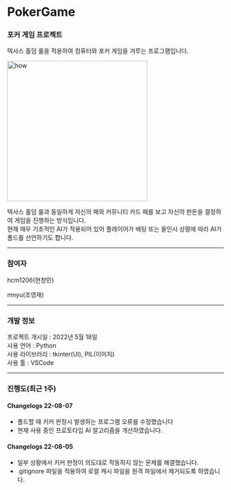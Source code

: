 # PokerGame
### 포커 게임 프로젝트

텍사스 홀덤 룰을 적용하여 컴퓨터와 포커 게임을 겨루는 프로그램입니다.

<img width="326" alt="how" src="https://user-images.githubusercontent.com/96714275/180609241-bfb47c71-1d6c-4d4b-bff6-35309dd14a35.PNG">



텍사스 홀덤 룰과 동일하게 자신의 패와 커뮤니티 카드 패를 보고 자신의 판돈을 결정하여 게임을 진행하는 방식입니다. \
현재 매우 기초적인 AI가 적용되어 있어 플레이어가 배팅 또는 올인시 상황에 따라 AI가 폴드를 선언하기도 합니다.


*****

### 참여자
hcm1206(현창민)

mnyu(조영재)

*****
### 개발 정보
프로젝트 개시일 : 2022년 5월 18일\
사용 언어 : Python\
사용 라이브러리 : tkinter(UI), PIL(이미지)\
사용 툴 : VSCode

*****

### 진행도(최근 1주)

#### Changelogs 22-08-07
- 폴드할 때 키커 판정시 발생하는 프로그램 오류를 수정했습니다
- 현재 사용 중인 프로토타입 AI 알고리즘을 개선하였습니다.

#### Changelogs 22-08-05
- 일부 상황에서 키커 판정이 의도대로 작동하지 않는 문제를 해결했습니다.
- .gitignore 파일을 적용하여 로컬 캐시 파일을 원격 파일에서 제거되도록 하였습니다.








